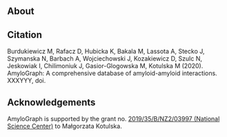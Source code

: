 ## About

## Citation

Burdukiewicz M, Rafacz D, Hubicka K, Bakala M, Lassota A, Stecko J, Szymanska N, Barbach A, Wojciechowski J, Kozakiewicz D, Szulc N, Jeskowiak I, Chilimoniuk J, Gasior-Glogowska M, Kotulska M (2020). AmyloGraph: A comprehensive database of amyloid-amyloid interactions. XXXYYY, doi.

## Acknowledgements

AmyloGraph is supported by the grant no. [2019/35/B/NZ2/03997 (National Science Center)](https://projekty.ncn.gov.pl/index.php?projekt_id=459038) to Małgorzata Kotulska.
